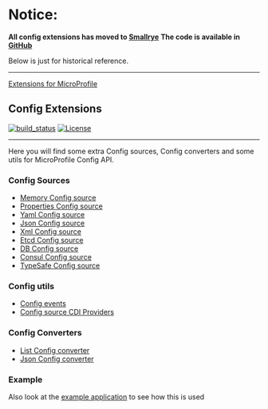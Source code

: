 
# Notice:
**All config extensions has moved to [Smallrye](https://smallrye.io/)**
**The code is available in [GitHub](https://github.com/smallrye/smallrye-config)**

Below is just for historical reference.

*********************
[Extensions for MicroProfile](https://www.microprofile-ext.org/)

## Config Extensions

[![build_status](https://travis-ci.com/microprofile-extensions/config-ext.svg?branch=master)](https://travis-ci.com/microprofile-extensions/config-ext)
[![License](https://img.shields.io/badge/license-Apache%202-blue.svg)](https://github.com/microprofile-extensions/config-ext/blob/master/LICENSE)
___________
Here you will find some extra Config sources, Config converters and some utils for MicroProfile Config API.

### Config Sources
* [Memory Config source](https://github.com/microprofile-extensions/config-ext/blob/master/configsource-memory/README.md)
* [Properties Config source](https://github.com/microprofile-extensions/config-ext/blob/master/configsource-properties/README.md)
* [Yaml Config source](https://github.com/microprofile-extensions/config-ext/blob/master/configsource-yaml/README.md)
* [Json Config source](https://github.com/microprofile-extensions/config-ext/blob/master/configsource-json/README.md)
* [Xml Config source](https://github.com/microprofile-extensions/config-ext/blob/master/configsource-xml/README.md)
* [Etcd Config source](https://github.com/microprofile-extensions/config-ext/blob/master/configsource-etcd/README.md)
* [DB Config source](https://github.com/microprofile-extensions/config-ext/blob/master/configsource-db/README.md)
* [Consul Config source](https://github.com/microprofile-extensions/config-ext/blob/master/configsource-consul/README.md)
* [TypeSafe Config source](https://github.com/microprofile-extensions/config-ext/tree/master/configsource-typesafeconfig/README.md)

### Config utils
* [Config events](https://github.com/microprofile-extensions/config-ext/blob/master/config-events/README.md)
* [Config source CDI Providers](https://github.com/microprofile-extensions/config-ext/blob/master/configsource-providers/README.md)

### Config Converters
* [List Config converter](https://github.com/microprofile-extensions/config-ext/blob/master/configconverter-list/README.md)
* [Json Config converter](https://github.com/microprofile-extensions/config-ext/blob/master/configconverter-json/README.md)

### Example

Also look at the [example application](https://github.com/microprofile-extensions/config-ext/blob/master/config-example/README.md) to see how this is used
